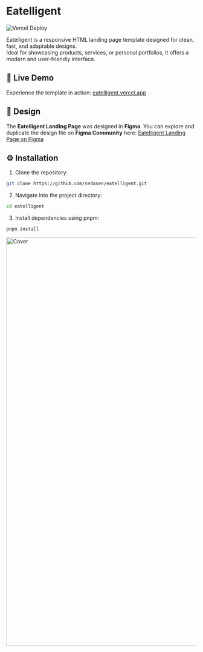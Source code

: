 # Eatelligent
![Vercel Deploy](https://deploy-badge.vercel.app/vercel/eatelligent)

Eatelligent is a responsive HTML landing page template designed for clean, fast, and adaptable designs.  
Ideal for showcasing products, services, or personal portfolios, it offers a modern and user-friendly interface.

## 🚀 Live Demo

Experience the template in action: [eatelligent.vercel.app](https://eatelligent.vercel.app)

## 🎨 Design

The **Eatelligent Landing Page** was designed in **Figma**.  You can explore and duplicate the design file on **Figma Community** here: [Eatelligent Landing Page on Figma](https://www.figma.com/community/file/1538206798816928085/eatelligent-landing-page)


## ⚙️ Installation

1. Clone the repository:

```bash
git clone https://github.com/sedasen/eatelligent.git
```
2. Navigate into the project directory:
```bash
cd eatelligent
```
3. Install dependencies using pnpm:
```bash
pnpm install
```
<img width="1920" height="1080" alt="Cover" src="https://github.com/user-attachments/assets/621cefd7-9ac5-48d4-a5b6-88e35c854e9c" />

